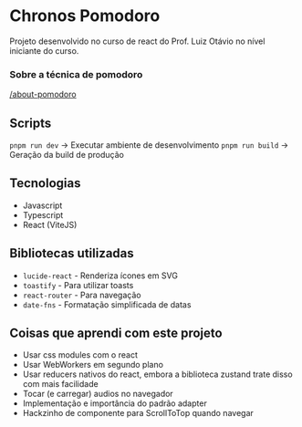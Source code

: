 # Chronos Pomodoro

Projeto desenvolvido no curso de react do Prof. Luiz Otávio no nível iniciante do curso.

### Sobre a técnica de pomodoro

[/about-pomodoro](src/pages/about-pomodoro/index.tsx)

## Scripts

`pnpm run dev` -> Executar ambiente de desenvolvimento
`pnpm run build` -> Geração da build de produção

## Tecnologias

- Javascript
- Typescript
- React (ViteJS)

## Bibliotecas utilizadas

- `lucide-react` - Renderiza ícones em SVG
- `toastify` - Para utilizar toasts
- `react-router` - Para navegação
- `date-fns` - Formatação simplificada de datas

## Coisas que aprendi com este projeto

- Usar css modules com o react
- Usar WebWorkers em segundo plano
- Usar reducers nativos do react, embora a biblioteca zustand trate disso com mais facilidade
- Tocar (e carregar) audios no navegador
- Implementação e importância do padrão adapter
- Hackzinho de componente para ScrollToTop quando navegar
